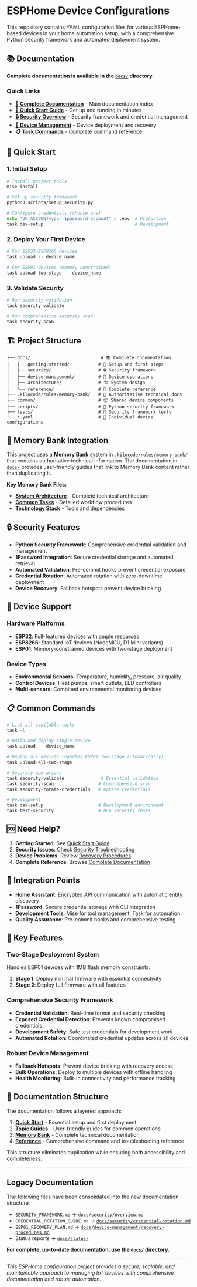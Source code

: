 # ESPHome Device Configurations

This repository contains YAML configuration files for various ESPHome-based
devices in your home automation setup, with a comprehensive Python security
framework and automated deployment system.

## 📚 Documentation

**Complete documentation is available in the [`docs/`](docs/) directory.**

### Quick Links

- **[📖 Complete Documentation](docs/README.md)** - Main documentation index
- **[🚀 Quick Start Guide](docs/getting-started/quick-start.md)** - Get up and
  running in minutes
- **[🔒 Security Overview](docs/security/overview.md)** - Security framework
  and credential management
- **[🔧 Device Management](docs/device-management/recovery-procedures.md)** -
  Device deployment and recovery
- **[📋 Task Commands](docs/reference/task-commands.md)** - Complete command
  reference

## 🚀 Quick Start

### 1. Initial Setup

```bash
# Install project tools
mise install

# Set up security framework
python3 scripts/setup_security.py

# Configure credentials (choose one)
echo "OP_ACCOUNT=your-1password-account" > .env  # Production
task dev-setup                                   # Development
```

### 2. Deploy Your First Device

```bash
# For ESP32/ESP8266 devices
task upload -- device_name

# For ESP01 devices (memory constrained)
task upload-two-stage -- device_name
```

### 3. Validate Security

```bash
# Run security validation
task security-validate

# Run comprehensive security scan
task security-scan
```

## 🏗️ Project Structure

```text
├── docs/                           # 📚 Complete documentation
│   ├── getting-started/           # 🚀 Setup and first steps
│   ├── security/                  # 🔒 Security framework
│   ├── device-management/         # 🔧 Device operations
│   ├── architecture/              # 🏗️ System design
│   └── reference/                 # 📖 Complete reference
├── .kilocode/rules/memory-bank/   # 🧠 Authoritative technical docs
├── common/                        # 📦 Shared device components
├── scripts/                       # 🔧 Python security framework
├── tests/                         # 🧪 Security framework tests
└── *.yaml                         # 📱 Individual device configurations
```

## 🧠 Memory Bank Integration

This project uses a **Memory Bank** system in
[`.kilocode/rules/memory-bank/`](.kilocode/rules/memory-bank/) that contains
authoritative technical information. The documentation in [`docs/`](docs/)
provides user-friendly guides that link to Memory Bank content rather than
duplicating it.

**Key Memory Bank Files:**

- **[System Architecture](.kilocode/rules/memory-bank/architecture.md)** -
  Complete technical architecture
- **[Common Tasks](.kilocode/rules/memory-bank/tasks.md)** - Detailed workflow procedures
- **[Technology Stack](.kilocode/rules/memory-bank/tech.md)** - Tools and dependencies

## 🔒 Security Features

- **Python Security Framework**: Comprehensive credential validation and management
- **1Password Integration**: Secure credential storage and automated retrieval
- **Automated Validation**: Pre-commit hooks prevent credential exposure
- **Credential Rotation**: Automated rotation with zero-downtime deployment
- **Device Recovery**: Fallback hotspots prevent device bricking

## 🔧 Device Support

### Hardware Platforms

- **ESP32**: Full-featured devices with ample resources
- **ESP8266**: Standard IoT devices (NodeMCU, D1 Mini variants)
- **ESP01**: Memory-constrained devices with two-stage deployment

### Device Types

- **Environmental Sensors**: Temperature, humidity, pressure, air quality
- **Control Devices**: Heat pumps, smart outlets, LED controllers
- **Multi-sensors**: Combined environmental monitoring devices

## 📋 Common Commands

```bash
# List all available tasks
task -l

# Build and deploy single device
task upload -- device_name

# Deploy all devices (handles ESP01 two-stage automatically)
task upload-all-two-stage

# Security operations
task security-validate              # Essential validation
task security-scan                 # Comprehensive scan
task security-rotate-credentials   # Rotate credentials

# Development
task dev-setup                     # Development environment
task test-security                 # Run security tests
```

## 🆘 Need Help?

1. **Getting Started**: See [Quick Start Guide](docs/getting-started/quick-start.md)
2. **Security Issues**: Check [Security Troubleshooting](docs/security/troubleshooting.md)
3. **Device Problems**: Review [Recovery Procedures](docs/device-management/recovery-procedures.md)
4. **Complete Reference**: Browse [Complete Documentation](docs/README.md)

## 🔄 Integration Points

- **Home Assistant**: Encrypted API communication with automatic entity discovery
- **1Password**: Secure credential storage with CLI integration
- **Development Tools**: Mise for tool management, Task for automation
- **Quality Assurance**: Pre-commit hooks and comprehensive testing

## 📝 Key Features

### Two-Stage Deployment System

Handles ESP01 devices with 1MB flash memory constraints:

1. **Stage 1**: Deploy minimal firmware with essential connectivity
2. **Stage 2**: Deploy full firmware with all features

### Comprehensive Security Framework

- **Credential Validation**: Real-time format and security checking
- **Exposed Credential Detection**: Prevents known compromised credentials
- **Development Safety**: Safe test credentials for development work
- **Automated Rotation**: Coordinated credential updates across all devices

### Robust Device Management

- **Fallback Hotspots**: Prevent device bricking with recovery access
- **Bulk Operations**: Deploy to multiple devices with offline handling
- **Health Monitoring**: Built-in connectivity and performance tracking

## 📖 Documentation Structure

The documentation follows a layered approach:

1. **[Quick Start](docs/getting-started/quick-start.md)** - Essential setup
   and first deployment
2. **[Topic Guides](docs/)** - User-friendly guides for common operations
3. **[Memory Bank](.kilocode/rules/memory-bank/)** - Complete technical documentation
4. **[Reference](docs/reference/)** - Comprehensive command and troubleshooting reference

This structure eliminates duplication while ensuring both accessibility and completeness.

---

## Legacy Documentation

The following files have been consolidated into the new documentation structure:

- `SECURITY_FRAMEWORK.md` → [`docs/security/overview.md`](docs/security/overview.md)
- `CREDENTIAL_ROTATION_GUIDE.md` → [`docs/security/credential-rotation.md`](docs/security/credential-rotation.md)
- `ESP01_RECOVERY_PLAN.md` → [`docs/device-management/recovery-procedures.md`](docs/device-management/recovery-procedures.md)
- Status reports → [`docs/status/`](docs/status/)

**For complete, up-to-date documentation, use the [`docs/`](docs/) directory.**

---

*This ESPHome configuration project provides a secure, scalable, and
maintainable approach to managing IoT devices with comprehensive documentation
and robust automation.*

